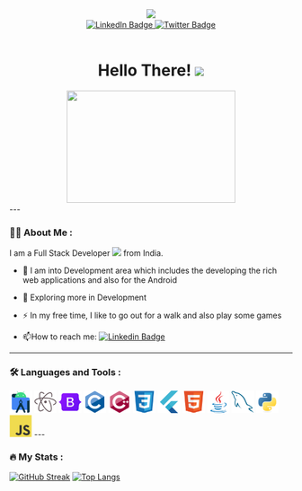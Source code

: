 <div id="header" align="center">
  <img src="https://media.giphy.com/media/jdPMeyv9rn0hZHh8n9/giphy.gif" width="200"/>
  <div id="badges">
    <a href="your-linkedin-URL">
       <img src="https://img.shields.io/badge/LinkedIn-blue?style=for-the-badge&logo=linkedin&logoColor=white" alt="LinkedIn Badge"/>
    </a>
    <a href="your-twitter-URL">
      <img src="https://img.shields.io/badge/Twitter-blue?style=for-the-badge&logo=twitter&logoColor=white" alt="Twitter Badge"/>
    </a>
  </div>
  <img src="https://komarev.com/ghpvc/?username=your-github-username&style=flat-square&color=blue" alt=""/>
  <h1>
  Hello There! 
  <img src="https://media.giphy.com/media/hvRJCLFzcasrR4ia7z/giphy.gif" width="30px"/>
  </h1>
</div>
<div align="center">
  <img src="https://media.giphy.com/media/dWesBcTLavkZuG35MI/giphy.gif" width="300" height="200"/>
</div>
---

### :man_technologist: About Me :

I am a Full Stack Developer <img src="https://media.giphy.com/media/WUlplcMpOCEmTGBtBW/giphy.gif" width="30"> from India.
- :telescope: I am into Development area which includes the developing the rich web applications and also for the Android

- :seedling: Exploring more in Development

- :zap: In my free time, I like to go out for a walk and also play some games 

- :mailbox:How to reach me: [![Linkedin Badge](https://img.shields.io/badge/-kakbar-blue?style=flat&logo=Linkedin&logoColor=white)]([your-linkedin-ur](https://www.linkedin.com/in/snehil-kumar-923b17198/)l)
- ---

### :hammer_and_wrench: Languages and Tools :
<div>
  <img src="https://github.com/devicons/devicon/blob/master/icons/androidstudio/androidstudio-original.svg" width="40" height="40" title="Android Studio"/>
  <img src="https://github.com/devicons/devicon/blob/master/icons/atom/atom-original.svg" width="40" height="40" title="Atom"/>
  <img src="https://github.com/devicons/devicon/blob/master/icons/bootstrap/bootstrap-original.svg" width="40" height="40" title="Bootstrap"/>
  <img src="https://github.com/devicons/devicon/blob/master/icons/c/c-original.svg" width="40" height="40" title="C"/>
  <img src="https://github.com/devicons/devicon/blob/master/icons/cplusplus/cplusplus-original.svg" width="40" height="40" title="C++"/>
  <img src="https://github.com/devicons/devicon/blob/master/icons/css3/css3-original.svg"  width="40" height="40" title="CSS3"/>
  <img src="https://github.com/devicons/devicon/blob/master/icons/flutter/flutter-original.svg"  width="40" height="40" title="Flutter"/>
  <img src="https://github.com/devicons/devicon/blob/master/icons/html5/html5-original.svg" width="40" height="40" title="HTML5"/>
  <img src="https://github.com/devicons/devicon/blob/master/icons/java/java-original.svg" width="40" height="40" title="Java"/>
  <img src="https://github.com/devicons/devicon/blob/master/icons/mysql/mysql-original.svg" width="40" height="40" title="MY SQL"/>
  <img src="https://github.com/devicons/devicon/blob/master/icons/python/python-original.svg" width="40" height="40" title="Python"/>
  <img src="https://github.com/devicons/devicon/blob/master/icons/javascript/javascript-original.svg" width="40" height="40" title="Javascript"/>
  ---

### :fire: My Stats :
  [![GitHub Streak](http://github-readme-streak-stats.herokuapp.com?user=snehilkumar4c&theme=neon-palenight&hide_border=true&date_format=M%20j%5B%2C%20Y%5D)](https://git.io/streak-stats)
  [![Top Langs](https://github-readme-stats.vercel.app/api/top-langs/?username=snehilkumar4c&layout=compact&theme=vision-friendly-dark)](https://github.com/anuraghazra/github-readme-stats)
